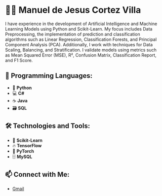 # 👨‍💻 Manuel de Jesus Cortez Villa

I have experience in the development of Artificial Intelligence and Machine Learning Models using Python and Scikit-Learn. My focus includes Data Preprocessing, the implementation of prediction and classification algorithms such as Linear Regression, Classification Forests, and Principal Component Analysis (PCA). Additionally, I work with techniques for Data Scaling, Balancing, and Stratification. I validate models using metrics such as Mean Squared Error (MSE), R², Confusion Matrix, Classification Report, and F1 Score.

## 🔧 Programming Languages:
- 🐍 **Python**
- 💻 **C#**
- ☕ **Java**
- 🗃️ **SQL**

## 🛠️ Technologies and Tools:
- 🤖 **Scikit-Learn**
- 🔥 **TensorFlow**
- 🧠 **PyTorch**
- 🗄️ **MySQL**

## 📫 Connect with Me:
- [Gmail](mailto:mdjesuscv@gmail.com)
